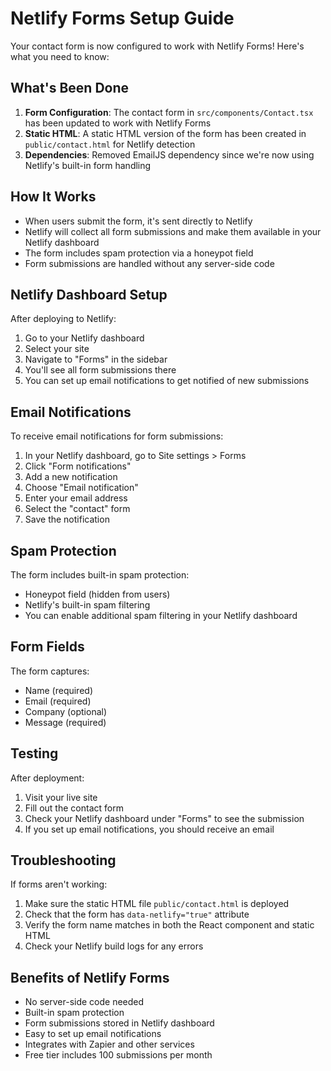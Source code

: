 # Netlify Forms Setup Guide

Your contact form is now configured to work with Netlify Forms! Here's what you need to know:

## What's Been Done

1. **Form Configuration**: The contact form in `src/components/Contact.tsx` has been updated to work with Netlify Forms
2. **Static HTML**: A static HTML version of the form has been created in `public/contact.html` for Netlify detection
3. **Dependencies**: Removed EmailJS dependency since we're now using Netlify's built-in form handling

## How It Works

- When users submit the form, it's sent directly to Netlify
- Netlify will collect all form submissions and make them available in your Netlify dashboard
- The form includes spam protection via a honeypot field
- Form submissions are handled without any server-side code

## Netlify Dashboard Setup

After deploying to Netlify:

1. Go to your Netlify dashboard
2. Select your site
3. Navigate to "Forms" in the sidebar
4. You'll see all form submissions there
5. You can set up email notifications to get notified of new submissions

## Email Notifications

To receive email notifications for form submissions:

1. In your Netlify dashboard, go to Site settings > Forms
2. Click "Form notifications"
3. Add a new notification
4. Choose "Email notification"
5. Enter your email address
6. Select the "contact" form
7. Save the notification

## Spam Protection

The form includes built-in spam protection:
- Honeypot field (hidden from users)
- Netlify's built-in spam filtering
- You can enable additional spam filtering in your Netlify dashboard

## Form Fields

The form captures:
- Name (required)
- Email (required)
- Company (optional)
- Message (required)

## Testing

After deployment:
1. Visit your live site
2. Fill out the contact form
3. Check your Netlify dashboard under "Forms" to see the submission
4. If you set up email notifications, you should receive an email

## Troubleshooting

If forms aren't working:
1. Make sure the static HTML file `public/contact.html` is deployed
2. Check that the form has `data-netlify="true"` attribute
3. Verify the form name matches in both the React component and static HTML
4. Check your Netlify build logs for any errors

## Benefits of Netlify Forms

- No server-side code needed
- Built-in spam protection
- Form submissions stored in Netlify dashboard
- Easy to set up email notifications
- Integrates with Zapier and other services
- Free tier includes 100 submissions per month 